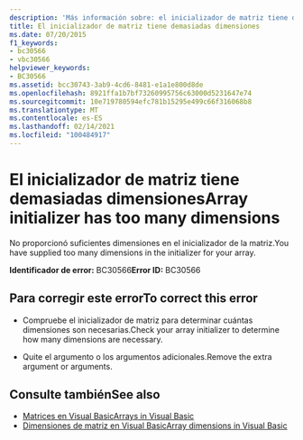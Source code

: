 ```yaml
---
description: 'Más información sobre: el inicializador de matriz tiene demasiadas dimensiones'
title: El inicializador de matriz tiene demasiadas dimensiones
ms.date: 07/20/2015
f1_keywords:
- bc30566
- vbc30566
helpviewer_keywords:
- BC30566
ms.assetid: bcc30743-3ab9-4cd6-8481-e1a1e800d8de
ms.openlocfilehash: 8921ffa1b7bf73260995756c63000d5231647e74
ms.sourcegitcommit: 10e719780594efc781b15295e499c66f316068b8
ms.translationtype: MT
ms.contentlocale: es-ES
ms.lasthandoff: 02/14/2021
ms.locfileid: "100484917"
---
```

# <a name="array-initializer-has-too-many-dimensions"></a><span data-ttu-id="be0d4-103">El inicializador de matriz tiene demasiadas dimensiones</span><span class="sxs-lookup"><span data-stu-id="be0d4-103">Array initializer has too many dimensions</span></span>

<span data-ttu-id="be0d4-104">No proporcionó suficientes dimensiones en el inicializador de la matriz.</span><span class="sxs-lookup"><span data-stu-id="be0d4-104">You have supplied too many dimensions in the initializer for your array.</span></span>  
  
 <span data-ttu-id="be0d4-105">**Identificador de error:** BC30566</span><span class="sxs-lookup"><span data-stu-id="be0d4-105">**Error ID:** BC30566</span></span>  
  
## <a name="to-correct-this-error"></a><span data-ttu-id="be0d4-106">Para corregir este error</span><span class="sxs-lookup"><span data-stu-id="be0d4-106">To correct this error</span></span>  
  
- <span data-ttu-id="be0d4-107">Compruebe el inicializador de matriz para determinar cuántas dimensiones son necesarias.</span><span class="sxs-lookup"><span data-stu-id="be0d4-107">Check your array initializer to determine how many dimensions are necessary.</span></span>  
  
- <span data-ttu-id="be0d4-108">Quite el argumento o los argumentos adicionales.</span><span class="sxs-lookup"><span data-stu-id="be0d4-108">Remove the extra argument or arguments.</span></span>  
  
## <a name="see-also"></a><span data-ttu-id="be0d4-109">Consulte también</span><span class="sxs-lookup"><span data-stu-id="be0d4-109">See also</span></span>

- [<span data-ttu-id="be0d4-110">Matrices en Visual Basic</span><span class="sxs-lookup"><span data-stu-id="be0d4-110">Arrays in Visual Basic</span></span>](../programming-guide/language-features/arrays/index.md)
- [<span data-ttu-id="be0d4-111">Dimensiones de matriz en Visual Basic</span><span class="sxs-lookup"><span data-stu-id="be0d4-111">Array dimensions in Visual Basic</span></span>](../programming-guide/language-features/arrays/array-dimensions.md)
